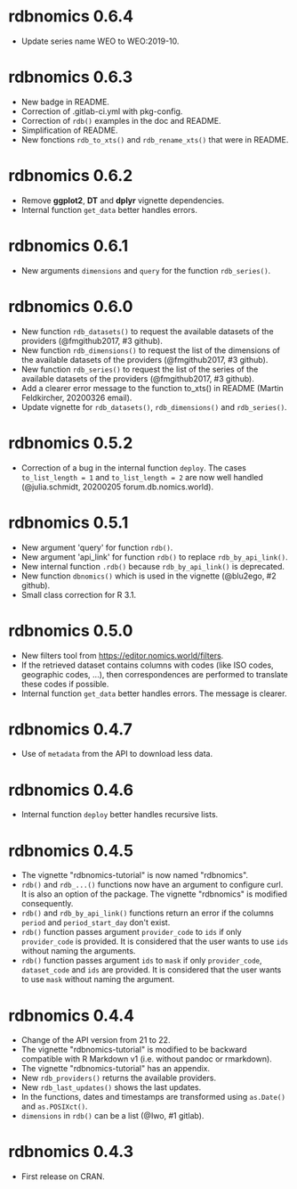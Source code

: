 # rdbnomics 0.6.4

* Update series name WEO to WEO:2019-10.

# rdbnomics 0.6.3

* New badge in README.
* Correction of .gitlab-ci.yml with pkg-config.
* Correction of `rdb()` examples in the doc and README.
* Simplification of README.
* New fonctions `rdb_to_xts()` and `rdb_rename_xts()` that were in README.

# rdbnomics 0.6.2

* Remove **ggplot2**, **DT** and **dplyr** vignette dependencies.
* Internal function `get_data` better handles errors.

# rdbnomics 0.6.1

* New arguments `dimensions` and `query` for the function `rdb_series()`.

# rdbnomics 0.6.0

* New function `rdb_datasets()` to request the available datasets of the
  providers (@fmgithub2017, #3 github).
* New function `rdb_dimensions()` to request the list of the dimensions of
  the available datasets of the providers (@fmgithub2017, #3 github).
* New function `rdb_series()` to request the list of the series of
  the available datasets of the providers (@fmgithub2017, #3 github).
* Add a clearer error message to the function to_xts() in README (Martin
  Feldkircher, 20200326 email).
* Update vignette for `rdb_datasets()`, `rdb_dimensions()` and `rdb_series()`.

# rdbnomics 0.5.2

* Correction of a bug in the internal function `deploy`. The cases
  `to_list_length = 1` and `to_list_length = 2` are now well handled
  (@julia.schmidt, 20200205 forum.db.nomics.world).

# rdbnomics 0.5.1

* New argument 'query' for function `rdb()`.
* New argument 'api_link' for function `rdb()` to replace `rdb_by_api_link()`.
* New internal function `.rdb()` because `rdb_by_api_link()` is deprecated.
* New function `dbnomics()` which is used in the vignette (@blu2ego, #2 github).
* Small class correction for R 3.1.

# rdbnomics 0.5.0

* New filters tool from <https://editor.nomics.world/filters>.
* If the retrieved dataset contains columns with codes (like ISO codes,
  geographic codes, ...), then correspondences are performed to translate
  these codes if possible.
* Internal function `get_data` better handles errors. The message is clearer.

# rdbnomics 0.4.7

* Use of `metadata` from the API to download less data.

# rdbnomics 0.4.6

* Internal function `deploy` better handles recursive lists.

# rdbnomics 0.4.5

* The vignette "rdbnomics-tutorial" is now named "rdbnomics".
* `rdb()` and `rdb_...()` functions now have an argument to configure curl. It
  is also an option of the package. The vignette "rdbnomics" is
  modified consequently.
* `rdb()` and `rdb_by_api_link()` functions return an error if the columns
  `period` and `period_start_day` don't exist.
* `rdb()` function passes argument `provider_code` to `ids` if only
  `provider_code` is provided. It is considered that the user wants to use
  `ids` without naming the arguments.
* `rdb()` function passes argument `ids` to `mask` if only
  `provider_code`, `dataset_code` and `ids` are provided. It is considered that
   the user wants to use `mask` without naming the argument.

# rdbnomics 0.4.4

* Change of the API version from 21 to 22.
* The vignette "rdbnomics-tutorial" is modified to be backward compatible
  with R Markdown v1 (i.e. without pandoc or rmarkdown).
* The vignette "rdbnomics-tutorial" has an appendix.
* New `rdb_providers()` returns the available providers.
* New `rdb_last_updates()` shows the last updates.
* In the functions, dates and timestamps are transformed using `as.Date()` and
  `as.POSIXct()`.
* `dimensions` in `rdb()` can be a list (@Iwo, #1 gitlab).

# rdbnomics 0.4.3

* First release on CRAN.
